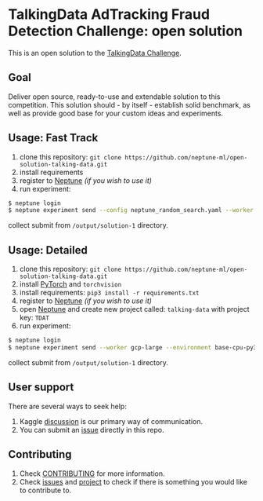 # TalkingData AdTracking Fraud Detection Challenge: open solution

This is an open solution to the [TalkingData Challenge](https://www.kaggle.com/c/talkingdata-adtracking-fraud-detection).

## Goal
Deliver open source, ready-to-use and extendable solution to this competition. This solution should - by itself - establish solid benchmark, as well as provide good base for your custom ideas and experiments.

## Usage: Fast Track
1. clone this repository: `git clone https://github.com/neptune-ml/open-solution-talking-data.git`
1. install requirements
1. register to [Neptune](https://neptune.ml/ 'machine learning lab') *(if you wish to use it)*
1. run experiment:
```bash
$ neptune login
$ neptune experiment send --config neptune_random_search.yaml --worker gcp-large --environment base-cpu-py3 main.py train_evaluate_predict --pipeline_name solution_1
```
collect submit from `/output/solution-1` directory.

## Usage: Detailed
1. clone this repository: `git clone https://github.com/neptune-ml/open-solution-talking-data.git`
1. install [PyTorch](http://pytorch.org/) and `torchvision`
1. install requirements: `pip3 install -r requirements.txt`
1. register to [Neptune](https://neptune.ml/ 'machine learning lab') *(if you wish to use it)*
1. open [Neptune](https://neptune.ml/ 'machine learning lab') and create new project called: `talking-data` with project key: `TDAT`
1. run experiment:
```bash
$ neptune login
$ neptune experiment send --worker gcp-large --environment base-cpu-py3 main.py train_evaluate_predict --pipeline_name solution_1
```
collect submit from `/output/solution-1` directory.

## User support
There are several ways to seek help:
1. Kaggle [discussion](https://www.kaggle.com/c/talkingdata-adtracking-fraud-detection/discussion) is our primary way of communication.
1. You can submit an [issue](https://github.com/neptune-ml/open-solution-talking-data/issues) directly in this repo.

## Contributing
1. Check [CONTRIBUTING](CONTRIBUTING.md) for more information.
1. Check [issues](https://github.com/neptune-ml/open-solution-talking-data/issues) and [project](https://github.com/neptune-ml/open-solution-talking-data/projects/1) to check if there is something you would like to contribute to.
